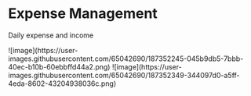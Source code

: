 <h1>Expense Management</h1>
<p>Daily expense and income</p>
![image](https://user-images.githubusercontent.com/65042690/187352245-045b9db5-7bbb-40ec-b10b-60ebbffd44a2.png)
![image](https://user-images.githubusercontent.com/65042690/187352349-344097d0-a5ff-4eda-8602-43204938036c.png)
